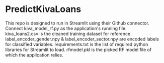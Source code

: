 # PredictKivaLoans
This repo is designed to run in Streamlit using their Github connector. 
Connect kiva_model_rf.py as the application's running file.  
kiva_loans2.csv is the cleaned training dataset for reference.
label_encoder_gender.npy & label_encoder_sector.npy are encoded labels for classified variables. 
requirements.txt is the list of required python libraries for Streamlit to load.
rfmodel.pkl is the picked RF model file of which the application relies. 
